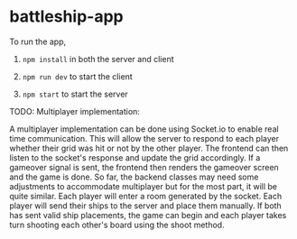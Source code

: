 # battleship-app

To run the app,

1. `npm install` in both the server and client

2. `npm run dev` to start the client

3. `npm start` to start the server

TODO: Multiplayer implementation:

A multiplayer implementation can be done using Socket.io to enable real time communication. This will allow the server to respond to each player whether their grid was hit or not by the other player.
The frontend can then listen to the socket's response and update the grid accordingly. If a gameover signal is sent, the frontend then renders the gameover screen and the game is done.
So far, the backend classes may need some adjustments to accommodate multiplayer but for the most part, it will be quite similar. Each player will enter a room generated by the socket. Each player will send their ships to the server and place them manually. If both has sent valid ship placements, the game can begin and each player takes turn shooting each other's board using the shoot method.
